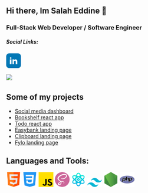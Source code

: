 ## Hi there, Im Salah Eddine 👋
### Full-Stack Web Developer / Software Engineer 
##### Social Links:
<a href='https://www.linkedin.com/in/salah-daci/'><img src="https://github.com/dacitto/images-icons/blob/main/linkedin.png" alt="html" style="width:40px"/></a>

![](https://mir-s3-cdn-cf.behance.net/project_modules/max_1200/4ff07986208593.5d9a654e92f36.gif)


## Some of my projects
- [Social media dashboard](https://dacitto.github.io/social-media-dashboard-with-theme-switcher/)
- [Bookshelf react app](https://dacitto.github.io/bookshelf-react/)
- [Todo react app](https://dacitto.github.io/todo-react/)
- [Easybank landing page](https://dacitto.github.io/Easybank-landing-page/)
- [Clipboard landing page](https://dacitto.github.io/clipboard-landing-page/)
- [Fylo landing page](https://dacitto.github.io/fylo-dark-theme-landing-page/)

## Languages and Tools:

<div>
  <img src="https://github.com/dacitto/images-icons/blob/main/html.png" alt="html" style="width:40px"/>
  <img src="https://github.com/dacitto/images-icons/blob/main/css-3.png" alt="css" style="width:40px"/>
  <img src="https://github.com/dacitto/images-icons/blob/main/js.png" alt="js" style="width:40px"/>
  <img src="https://github.com/dacitto/images-icons/blob/main/sass.png" alt="sass" style="width:40px"/>
  <img src="https://github.com/dacitto/images-icons/blob/main/science.png" alt="react" style="width:40px"/>
  <img src="https://github.com/dacitto/images-icons/blob/main/tailwind-css.png" alt="tailwind" style="width:40px"/>
  <img src="https://github.com/dacitto/images-icons/blob/main/node-js.png" alt="node-js" style="width:40px"/>
  <img src="https://github.com/dacitto/images-icons/blob/main/php.png" alt="php" style="width:40px"/>
</div>


